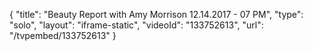 {
    "title": "Beauty Report with Amy Morrison 12.14.2017 - 07 PM",
    "type": "solo",
    "layout": "iframe-static",
    "videoId": "133752613",
    "url": "\/tvpembed\/133752613"
}
